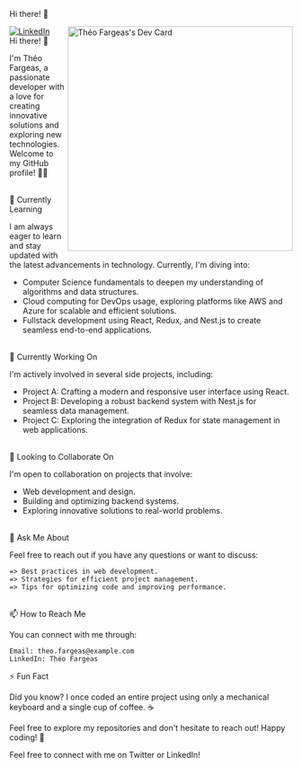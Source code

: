 Hi there! 👋
<div align="left">
  <a href="https://www.linkedin.com/in/theofargeas/">
    <img
      src="https://img.shields.io/static/v1?logo=linkedin&style=flat-square&color=0072b1&label=LinkedIn&message=%E2%98%86"
      alt="LinkedIn"
    />
  </a>
  <a href="https://app.daily.dev/theofrgs"><img src="https://api.daily.dev/devcards/00e9aa381b73436d82c66e9f6140ba9a.png?r=jbk" width="400" align="right" alt="Théo Fargeas's Dev Card"/></a>

</div>
Hi there! 👋

I'm Théo Fargeas, a passionate developer with a love for creating innovative solutions and exploring new technologies. Welcome to my GitHub profile! 👨‍💻

 <br />
🌱 Currently Learning

I am always eager to learn and stay updated with the latest advancements in technology. Currently, I'm diving into:
 * Computer Science fundamentals to deepen my understanding of algorithms and data structures.
 * Cloud computing for DevOps usage, exploring platforms like AWS and Azure for scalable and efficient solutions.
 * Fullstack development using React, Redux, and Nest.js to create seamless end-to-end applications.

 <br />
🔭 Currently Working On

I'm actively involved in several side projects, including:

 - Project A: Crafting a modern and responsive user interface using React.
 - Project B: Developing a robust backend system with Nest.js for seamless data management.
 - Project C: Exploring the integration of Redux for state management in web applications.

 <br />
🤝 Looking to Collaborate On

I'm open to collaboration on projects that involve:
 - Web development and design.
 - Building and optimizing backend systems.
 - Exploring innovative solutions to real-world problems.

 <br />
💬 Ask Me About

Feel free to reach out if you have any questions or want to discuss:

    => Best practices in web development.
    => Strategies for efficient project management.
    => Tips for optimizing code and improving performance.

 <br />
📫 How to Reach Me

You can connect with me through:

    Email: theo.fargeas@example.com
    LinkedIn: Théo Fargeas

⚡ Fun Fact

Did you know? I once coded an entire project using only a mechanical keyboard and a single cup of coffee. ☕

Feel free to explore my repositories and don't hesitate to reach out! Happy coding! 🚀

Feel free to connect with me on Twitter or LinkedIn!
<!-- [![@theofrgs's Holopin board](https://holopin.io/api/user/board?user=theofrgs)](https://holopin.io/@theofrgs) -->
